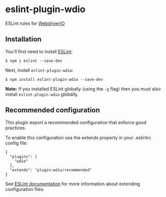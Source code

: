 # eslint-plugin-wdio

ESLint rules for [WebdriverIO](http://webdriver.io)

## Installation

You'll first need to install [ESLint](http://eslint.org):

```
$ npm i eslint --save-dev
```

Next, install `eslint-plugin-wdio`:

```
$ npm install eslint-plugin-wdio --save-dev
```

**Note:** If you installed ESLint globally (using the `-g` flag) then you must also install `eslint-plugin-wdio` globally.

## Recommended configuration

This plugin export a recommended configuration that enforce good practices.

To enable this configuration use the extends property in your .eslintrc config file:
```
{
  "plugins": [
    "wdio"
  ],
  "extends": "plugin:wdio/recommended"
}
```

See [ESLint documentation](http://eslint.org/docs/user-guide/configuring#extending-configuration-files) for more information about extending configuration files.
